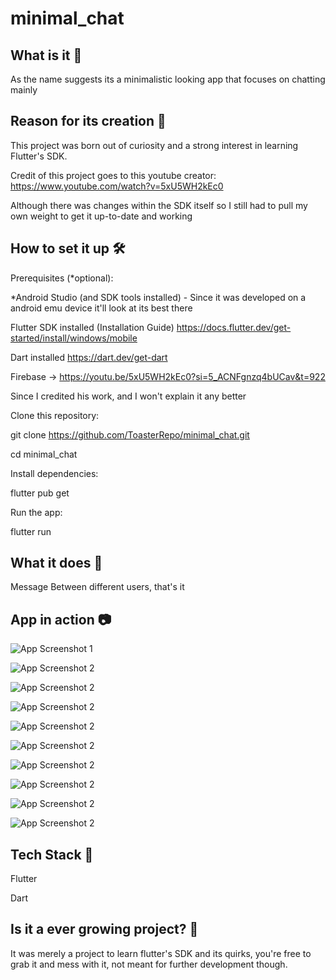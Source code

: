 # minimal_chat

## What is it 🚀

As the name suggests its a minimalistic looking app that focuses on chatting mainly

## Reason for its creation 🤔

This project was born out of curiosity and a strong interest in learning Flutter's SDK.

Credit of this project goes to this youtube creator: https://www.youtube.com/watch?v=5xU5WH2kEc0

Although there was changes within the SDK itself so I still had to pull my own weight to get it up-to-date and working

## How to set it up 🛠

Prerequisites (*optional):

*Android Studio (and SDK tools installed) - Since it was developed on a android emu device it'll look at its best there 

Flutter SDK installed (Installation Guide)
https://docs.flutter.dev/get-started/install/windows/mobile

Dart installed
https://dart.dev/get-dart

Firebase -> https://youtu.be/5xU5WH2kEc0?si=5_ACNFgnzq4bUCav&t=922

Since I credited his work, and I won't explain it any better


Clone this repository:

git clone https://github.com/ToasterRepo/minimal_chat.git

cd minimal_chat


Install dependencies:

flutter pub get

Run the app:

flutter run


## What it does 🎯

Message Between different users, that's it


## App in action 📷

![App Screenshot 1](assets/screenshots/1.png)

![App Screenshot 2](assets/screenshots/2.png)

![App Screenshot 2](assets/screenshots/3.png)

![App Screenshot 2](assets/screenshots/4.png)

![App Screenshot 2](assets/screenshots/5.png)

![App Screenshot 2](assets/screenshots/6.png)

![App Screenshot 2](assets/screenshots/7.png)

![App Screenshot 2](assets/screenshots/8.png)

![App Screenshot 2](assets/screenshots/9.png)

![App Screenshot 2](assets/screenshots/10.png)


## Tech Stack 🔧

Flutter

Dart


## Is it a ever growing project? 🤝 

It was merely a project to learn flutter's SDK and its quirks, you're free to grab it and mess with it, not meant for further development though.
